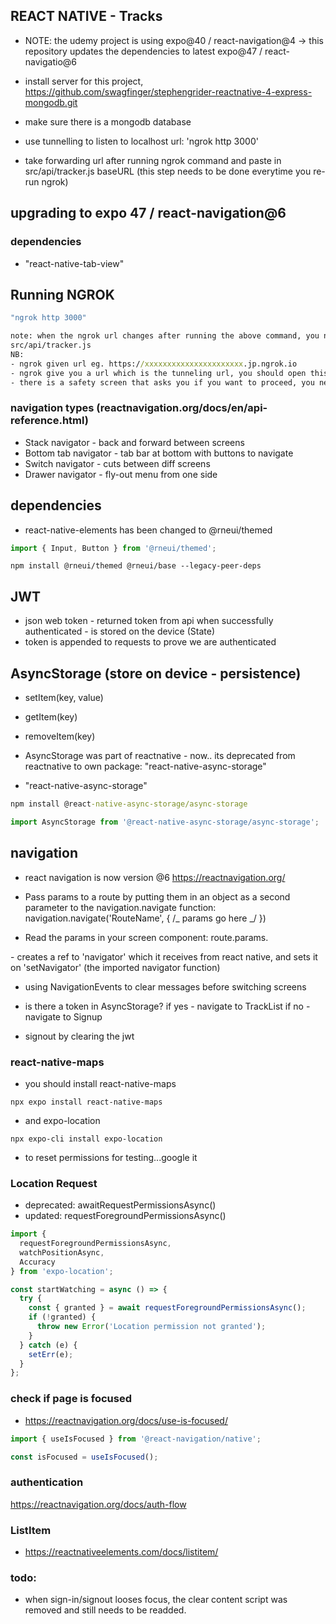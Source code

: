 ## REACT NATIVE - Tracks

- NOTE: the udemy project is using expo@40 / react-navigation@4 -> this repository updates the dependencies to latest expo@47 / react-navigatio@6

- install server for this project, https://github.com/swagfinger/stephengrider-reactnative-4-express-mongodb.git
- make sure there is a mongodb database
- use tunnelling to listen to localhost url: 'ngrok http 3000'
- take forwarding url after running ngrok command and paste in src/api/tracker.js baseURL (this step needs to be done everytime you re-run ngrok)

## upgrading to expo 47 / react-navigation@6

### dependencies

- "react-native-tab-view"

## Running NGROK

```cmd
"ngrok http 3000"

note: when the ngrok url changes after running the above command, you need to update the url:
src/api/tracker.js
NB:
- ngrok given url eg. https://xxxxxxxxxxxxxxxxxxxxxx.jp.ngrok.io
- ngrok give you a url which is the tunneling url, you should open this link...
- there is a safety screen that asks you if you want to proceed, you need to accept this prompt


```

### navigation types (reactnavigation.org/docs/en/api-reference.html)

- Stack navigator - back and forward between screens
- Bottom tab navigator - tab bar at bottom with buttons to navigate
- Switch navigator - cuts between diff screens
- Drawer navigator - fly-out menu from one side

## dependencies

- react-native-elements has been changed to @rneui/themed

```js
import { Input, Button } from '@rneui/themed';
```

```
npm install @rneui/themed @rneui/base --legacy-peer-deps
```

## JWT

- json web token - returned token from api when successfully authenticated - is stored on the device (State)
- token is appended to requests to prove we are authenticated

## AsyncStorage (store on device - persistence)

- setItem(key, value)
- getItem(key)
- removeItem(key)

- AsyncStorage was part of reactnative - now.. its deprecated from reactnative to own package: "react-native-async-storage"
- "react-native-async-storage"

```cmd
npm install @react-native-async-storage/async-storage
```

```js imports
import AsyncStorage from '@react-native-async-storage/async-storage';
```

## navigation

- react navigation is now version @6 https://reactnavigation.org/

- Pass params to a route by putting them in an object as a second parameter to the navigation.navigate function: navigation.navigate('RouteName', { /_ params go here _/ })
- Read the params in your screen component: route.params.

-<App> creates a ref to 'navigator' which it receives from react native, and sets it on 'setNavigator' (the imported navigator function)

- using NavigationEvents <NavigationEvents onWillBlur={clearErrorMessage} /> to clear messages before switching screens

- is there a token in AsyncStorage?
  if yes - navigate to TrackList
  if no - navigate to Signup

- signout by clearing the jwt

### react-native-maps

- you should install react-native-maps

```
npx expo install react-native-maps
```

- and expo-location

```
npx expo-cli install expo-location
```

- to reset permissions for testing...google it

### Location Request

- deprecated: awaitRequestPermissionsAsync()
- updated: requestForegroundPermissionsAsync()

```js
import {
  requestForegroundPermissionsAsync,
  watchPositionAsync,
  Accuracy
} from 'expo-location';

const startWatching = async () => {
  try {
    const { granted } = await requestForegroundPermissionsAsync();
    if (!granted) {
      throw new Error('Location permission not granted');
    }
  } catch (e) {
    setErr(e);
  }
};
```

### check if page is focused

- https://reactnavigation.org/docs/use-is-focused/

```js
import { useIsFocused } from '@react-navigation/native';

const isFocused = useIsFocused();
```

### authentication

https://reactnavigation.org/docs/auth-flow

### ListItem

- https://reactnativeelements.com/docs/listitem/

### todo:

- when sign-in/signout looses focus, the clear content script was removed and still needs to be readded.
